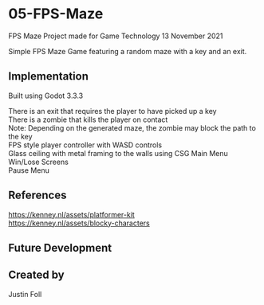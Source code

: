 # 05-FPS-Maze
FPS Maze Project made for Game Technology 13 November 2021

Simple FPS Maze Game featuring a random maze with a key and an exit.

## Implementation
Built using Godot 3.3.3

There is an exit that requires the player to have picked up a key  
There is a zombie that kills the player on contact  
     Note: Depending on the generated maze, the zombie may block the path to the key  
FPS style player controller with WASD controls  
Glass ceiling with metal framing to the walls using CSG
Main Menu  
Win/Lose Screens  
Pause Menu  

## References

https://kenney.nl/assets/platformer-kit  
https://kenney.nl/assets/blocky-characters  


## Future Development

## Created by
Justin Foll
